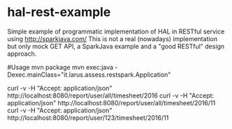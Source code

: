 # hal-rest-example
Simple example of programmatic implementation of HAL in RESTful service using http://sparkjava.com/
This is not a real (nowadays) implementation but only mock GET API, a SparkJava example and a "good RESTful" design approach.

#Usage
mvn package
mvn exec:java -Dexec.mainClass="it.larus.assess.restspark.Application"

curl -v -H "Accept: application/json" http://localhost:8080/report/user/all/timesheet/2016
curl -v -H "Accept: application/json" http://localhost:8080/report/user/all/timesheet/2016/11
curl -v -H "Accept: application/json" http://localhost:8080/report/user/123/timesheet/2016/11

